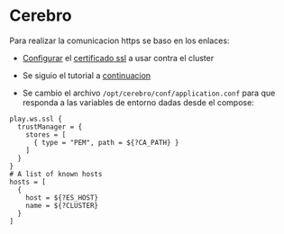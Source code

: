 # Cerebro

Para realizar la comunicacion https se baso en los enlaces:
- [Configurar](https://lightbend.github.io/ssl-config/WSQuickStart.html) el [certificado ssl](https://www.playframework.com/documentation/2.5.x/ExampleSSLConfig?utm_source=sgdocs&utm_medium=additional_resources&utm_content=elasticsearch-cerebro-search-guard) a usar contra el cluster

- Se siguio el tutorial a [continuacion](https://docs.search-guard.com/latest/elasticsearch-cerebro-search-guard)

- Se cambio el archivo `/opt/cerebro/conf/application.conf` para que responda a las variables de entorno dadas desde el compose:

```
play.ws.ssl {
  trustManager = {
    stores = [
      { type = "PEM", path = ${?CA_PATH} }
    ]
  }
}
# A list of known hosts
hosts = [
  {
    host = ${?ES_HOST}
    name = ${?CLUSTER}
  }
]
``` 
